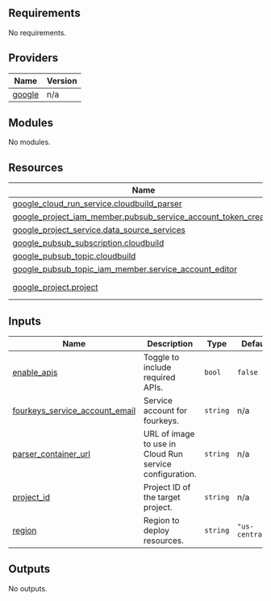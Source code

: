<!-- BEGIN_TF_DOCS -->
## Requirements

No requirements.

## Providers

| Name | Version |
|------|---------|
| <a name="provider_google"></a> [google](#provider\_google) | n/a |

## Modules

No modules.

## Resources

| Name | Type |
|------|------|
| [google_cloud_run_service.cloudbuild_parser](https://registry.terraform.io/providers/hashicorp/google/latest/docs/resources/cloud_run_service) | resource |
| [google_project_iam_member.pubsub_service_account_token_creator](https://registry.terraform.io/providers/hashicorp/google/latest/docs/resources/project_iam_member) | resource |
| [google_project_service.data_source_services](https://registry.terraform.io/providers/hashicorp/google/latest/docs/resources/project_service) | resource |
| [google_pubsub_subscription.cloudbuild](https://registry.terraform.io/providers/hashicorp/google/latest/docs/resources/pubsub_subscription) | resource |
| [google_pubsub_topic.cloudbuild](https://registry.terraform.io/providers/hashicorp/google/latest/docs/resources/pubsub_topic) | resource |
| [google_pubsub_topic_iam_member.service_account_editor](https://registry.terraform.io/providers/hashicorp/google/latest/docs/resources/pubsub_topic_iam_member) | resource |
| [google_project.project](https://registry.terraform.io/providers/hashicorp/google/latest/docs/data-sources/project) | data source |

## Inputs

| Name | Description | Type | Default | Required |
|------|-------------|------|---------|:--------:|
| <a name="input_enable_apis"></a> [enable\_apis](#input\_enable\_apis) | Toggle to include required APIs. | `bool` | `false` | no |
| <a name="input_fourkeys_service_account_email"></a> [fourkeys\_service\_account\_email](#input\_fourkeys\_service\_account\_email) | Service account for fourkeys. | `string` | n/a | yes |
| <a name="input_parser_container_url"></a> [parser\_container\_url](#input\_parser\_container\_url) | URL of image to use in Cloud Run service configuration. | `string` | n/a | yes |
| <a name="input_project_id"></a> [project\_id](#input\_project\_id) | Project ID of the target project. | `string` | n/a | yes |
| <a name="input_region"></a> [region](#input\_region) | Region to deploy resources. | `string` | `"us-central1"` | no |

## Outputs

No outputs.
<!-- END_TF_DOCS -->